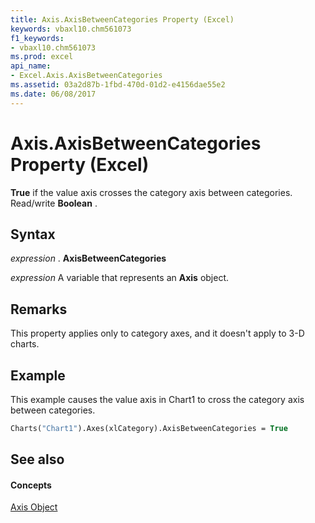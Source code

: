 ```yaml
---
title: Axis.AxisBetweenCategories Property (Excel)
keywords: vbaxl10.chm561073
f1_keywords:
- vbaxl10.chm561073
ms.prod: excel
api_name:
- Excel.Axis.AxisBetweenCategories
ms.assetid: 03a2d87b-1fbd-470d-01d2-e4156dae55e2
ms.date: 06/08/2017
---
```



# Axis.AxisBetweenCategories Property (Excel)

 **True** if the value axis crosses the category axis between categories. Read/write **Boolean** .


## Syntax

 _expression_ . **AxisBetweenCategories**

 _expression_ A variable that represents an **Axis** object.


## Remarks

This property applies only to category axes, and it doesn't apply to 3-D charts.


## Example

This example causes the value axis in Chart1 to cross the category axis between categories.


```vb
Charts("Chart1").Axes(xlCategory).AxisBetweenCategories = True
```


## See also


#### Concepts


[Axis Object](axis-object-excel.md)

